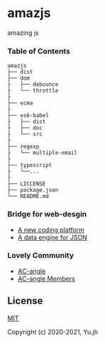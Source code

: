 # amazjs
amazing js
<h3 align="let">Table of Contents</h3>

```
amazjs
├── dist
├── dom
├   ├── debounce
├   └── throttle
├
├── ecma
├
├── es6-babel
├   ├── dist
├   ├── doc
├   └── src
├
├── regexp
├   └── multiple-email
├ 
├── typescript
├   └──...
├
├── LICCENSE
├── package.json
└── README.md
```

<h3 align="left">Bridge for web-desgin</h3>

- [A new coding platform](https://github.com/jiahwa/amazjs)
- [A data engine for JSON](https://github.com/jiahwa/amazjs)

<h3 align="left" id="community">Lovely Community</h3>

- [AC-angle](https://github.com/AC-angle)
- [AC-angle Members](https://github.com/orgs/AC-angle/people)

## License

[MIT](http://opensource.org/licenses/MIT)

Copyright (c) 2020-2021, Yu.jh

